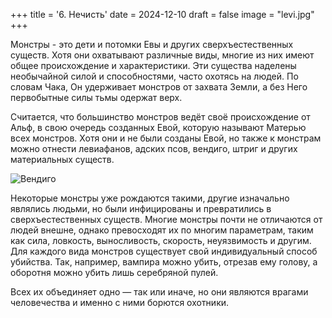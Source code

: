 +++
title = '6. Нечисть'
date = 2024-12-10
draft = false
image = "levi.jpg"
+++

Монстры - это дети и потомки Евы и других сверхъестественных существ. Хотя они охватывают различные виды, многие из них имеют общее происхождение и характеристики. Эти существа наделены необычайной силой и способностями, часто охотясь на людей. По словам Чака, Он удерживает монстров от захвата Земли, а без Него первобытные силы тьмы одержат верх.

Считается, что большинство монстров ведёт своё происхождение от Альф, в свою очередь созданных Евой, которую называют Матерью всех монстров. Хотя они и не были созданы Евой, но также к монстрам можно отнести левиафанов, адских псов, вендиго, штриг и других материальных существ.

![Вендиго](https://i.pinimg.com/736x/42/fa/17/42fa175dbea2eaf380fe46b5627174bb--jpg-season-.jpg)

Некоторые монстры уже рождаются такими, другие изначально являлись людьми, но были инфицированы и превратились в сверхъестественных существ. Многие монстры почти не отличаются от людей внешне, однако превосходят их по многим параметрам, таким как сила, ловкость, выносливость, скорость, неуязвимость и другим. Для каждого вида монстров существует свой индивидуальный способ убийства. Так, например, вампира можно убить, отрезав ему голову, а оборотня можно убить лишь серебряной пулей.

Всех их объединяет одно — так или иначе, но они являются врагами человечества и именно с ними борются охотники.